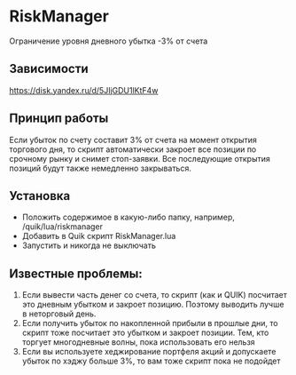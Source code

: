 # RiskManager
Ограничение уровня дневного убытка -3% от счета

## Зависимости
https://disk.yandex.ru/d/5JIjGDU1lKtF4w

## Принцип работы

Если убыток по счету составит 3% от счета на момент открытия торгового дня, то скрипт автоматически закроет все позиции по срочному рынку и снимет стоп-заявки. Все последующие открытия позиций будут также немедленно закрываться.

## Установка

* Положить содержимое в какую-либо папку, например, /quik/lua/riskmanager
* Добавить в Quik скрипт RiskManager.lua 
* Запустить и никогда не выключать

## Известные проблемы:
1. Если вывести часть денег со счета, то скрипт (как и QUIK) посчитает это дневным убытком и закроет позицию. Поэтому выводить лучше в неторговый день.
2. Если получить убыток по накопленной прибыли в прошлые дни, то скрипт тоже посчитает это убытком и закроет позиции. Тем, кто торгует многодневные волны, пока использовать его нельзя
3. Если вы используете хеджирование портфеля акций и допускаете убыток по хэджу больше 3%, то вам тоже скрипт пока не подойдет
